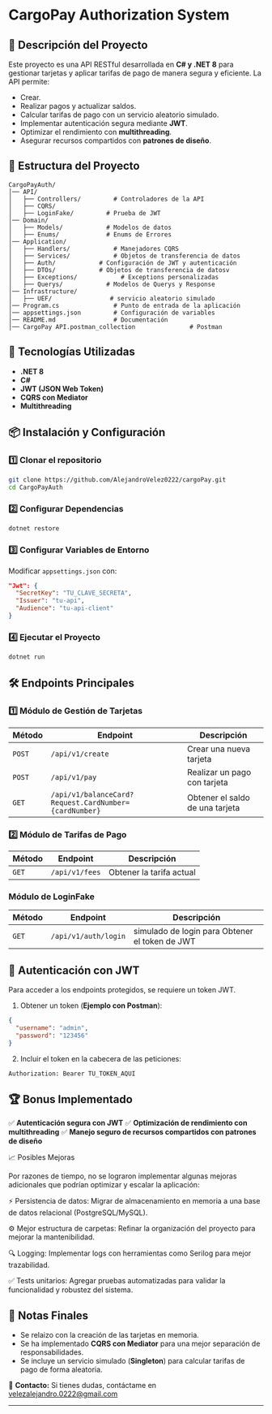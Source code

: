# CargoPay Authorization System

## 📌 Descripción del Proyecto
Este proyecto es una API RESTful desarrollada en **C# y .NET 8** para gestionar tarjetas y aplicar tarifas de pago de manera segura y eficiente. La API permite:
- Crear.
- Realizar pagos y actualizar saldos.
- Calcular tarifas de pago con un servicio aleatorio simulado.
- Implementar autenticación segura mediante **JWT**.
- Optimizar el rendimiento con **multithreading**.
- Asegurar recursos compartidos con **patrones de diseño**.

## 📂 Estructura del Proyecto
```
CargoPayAuth/
│── API/
│   ├── Controllers/         # Controladores de la API
│   ├── CQRS/ 
│   ├── LoginFake/         # Prueba de JWT
│── Domain/
│   ├── Models/            # Modelos de datos
│   ├── Enums/             # Enums de Errores
│── Application/
│   ├── Handlers/            # Manejadores CQRS
│   ├── Services/            # Objetos de transferencia de datos
│   ├── Auth/            # Configuración de JWT y autenticación
│   ├── DTOs/            # Objetos de transferencia de datosv
│   ├── Exceptions/            # Exceptions personalizadas
│   ├── Querys/            # Modelos de Querys y Response
│── Infrastructure/
│   ├── UEF/                # servicio aleatorio simulado
│── Program.cs               # Punto de entrada de la aplicación
│── appsettings.json         # Configuración de variables
│── README.md                # Documentación
│── CargoPay API.postman_collection               # Postman
```

## 🚀 Tecnologías Utilizadas
- **.NET 8**
- **C#**
- **JWT (JSON Web Token)**
- **CQRS con Mediator**
- **Multithreading**

## 📦 Instalación y Configuración
### 1️⃣ Clonar el repositorio
```bash
git clone https://github.com/AlejandroVelez0222/cargoPay.git
cd CargoPayAuth
```

### 2️⃣ Configurar Dependencias
```bash
dotnet restore
```

### 3️⃣ Configurar Variables de Entorno
Modificar `appsettings.json` con:
```json
"Jwt": {
  "SecretKey": "TU_CLAVE_SECRETA",
  "Issuer": "tu-api",
  "Audience": "tu-api-client"
}
```

### 4️⃣ Ejecutar el Proyecto
```bash
dotnet run
```

## 🛠️ Endpoints Principales
### 1️⃣ **Módulo de Gestión de Tarjetas**
| Método  | Endpoint | Descripción |
|----------|----------|-------------|
| `POST`   | `/api/v1/create` | Crear una nueva tarjeta |
| `POST`   | `/api/v1/pay` | Realizar un pago con tarjeta |
| `GET`    | `/api/v1/balanceCard?Request.CardNumber={cardNumber}` | Obtener el saldo de una tarjeta |

### 2️⃣ **Módulo de Tarifas de Pago**
| Método  | Endpoint | Descripción |
|----------|----------|-------------|
| `GET`   | `/api/v1/fees` | Obtener la tarifa actual |

###  **Módulo de LoginFake**
| Método  | Endpoint | Descripción |
|----------|----------|-------------|
| `GET`   | `/api/v1/auth/login` | simulado de login para Obtener el token de JWT|

## 🔐 Autenticación con JWT
Para acceder a los endpoints protegidos, se requiere un token JWT.
1. Obtener un token (**Ejemplo con Postman**):
```json
{
  "username": "admin",
  "password": "123456"
}
```
2. Incluir el token en la cabecera de las peticiones:
```http
Authorization: Bearer TU_TOKEN_AQUI
```

## 🏆 Bonus Implementado
✅ **Autenticación segura con JWT**
✅ **Optimización de rendimiento con multithreading**
✅ **Manejo seguro de recursos compartidos con patrones de diseño**

📈 Posibles Mejoras

Por razones de tiempo, no se lograron implementar algunas mejoras adicionales que podrían optimizar y escalar la aplicación:

⚡ Persistencia de datos: Migrar de almacenamiento en memoria a una base de datos relacional (PostgreSQL/MySQL).

⚙ Mejor estructura de carpetas: Refinar la organización del proyecto para mejorar la mantenibilidad.

🔍 Logging: Implementar logs con herramientas como Serilog para mejor trazabilidad.

✅ Tests unitarios: Agregar pruebas automatizadas para validar la funcionalidad y robustez del sistema.

## 📝 Notas Finales
- Se relaizo con la creación de las tarjetas en memoria.
- Se ha implementado **CQRS con Mediator** para una mejor separación de responsabilidades.
- Se incluye un servicio simulado (**Singleton**) para calcular tarifas de pago de forma aleatoria.

📩 **Contacto:** Si tienes dudas, contáctame en velezalejandro.0222@gmail.com

---


